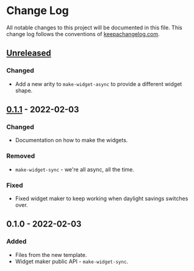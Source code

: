 # Change Log
All notable changes to this project will be documented in this file. This change log follows the conventions of [keepachangelog.com](http://keepachangelog.com/).

## [Unreleased]
### Changed
- Add a new arity to `make-widget-async` to provide a different widget shape.

## [0.1.1] - 2022-02-03
### Changed
- Documentation on how to make the widgets.

### Removed
- `make-widget-sync` - we're all async, all the time.

### Fixed
- Fixed widget maker to keep working when daylight savings switches over.

## 0.1.0 - 2022-02-03
### Added
- Files from the new template.
- Widget maker public API - `make-widget-sync`.

[Unreleased]: https://sourcehost.site/your-name/leet_clojure/compare/0.1.1...HEAD
[0.1.1]: https://sourcehost.site/your-name/leet_clojure/compare/0.1.0...0.1.1
